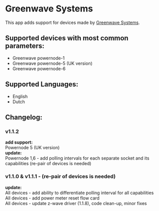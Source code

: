 # Greenwave Systems

This app adds support for devices made by [Greenwave Systems](http://www.greenwavesystems.com).

## Supported devices with most common parameters:
* Greenwave powernode-1
* Greenwave powernode-5 (UK version)
* Greenwave powernode-6

## Supported Languages:
* English
* Dutch

## Changelog:
### v1.1.2
**add support:**   
Powernode 5 (UK version)   
**update:**   
Powernode 1,6 - add polling intervals for each separate socket and its capabilities (re-pair of devices is needed)    

### v1.1.0 & v1.1.1 - (re-pair of devices is needed)
**update:**   
All devices - add ability to differentiate polling interval for all capabilities    
All devices - add power meter reset flow card  
All devices - update z-wave driver (1.1.8), code clean-up, minor fixes   
